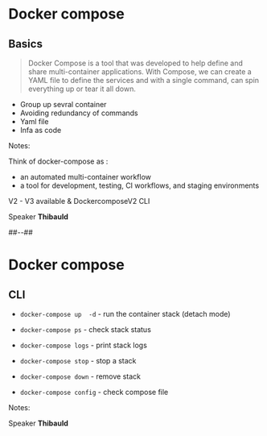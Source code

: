 <!-- .slide: class="with-code" -->

# Docker compose

## Basics

> Docker Compose is a tool that was developed to help define and share multi-container applications. With Compose, we can create a YAML file to define the services and with a single command, can spin everything up or tear it all down.

- Group up sevral container
- Avoiding redundancy of commands
- Yaml file
- Infa as code

Notes:

Think of docker-compose as :
- an automated multi-container workflow
- a tool for development, testing, CI workflows, and staging environments

V2 - V3 available & DockercomposeV2 CLI 

Speaker **Thibauld**

##--##

# Docker compose

## CLI

* `docker-compose up  -d` - run the container stack (detach mode)

* `docker-compose ps` -  check stack status

* `docker-compose logs` -  print stack logs 

* `docker-compose stop` -  stop a stack

* `docker-compose down` -  remove stack

* `docker-compose config` - check compose file

Notes:

Speaker **Thibauld**